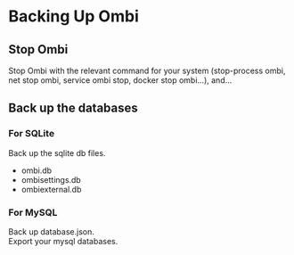 # Backing Up Ombi

## Stop Ombi

Stop Ombi with the relevant command for your system (stop-process ombi, net stop ombi, service ombi stop, docker stop ombi...), and...

## Back up the databases

### For SQLite

Back up the sqlite db files.

- ombi.db
- ombisettings.db
- ombiexternal.db

### For MySQL

Back up database.json.  
Export your mysql databases.
